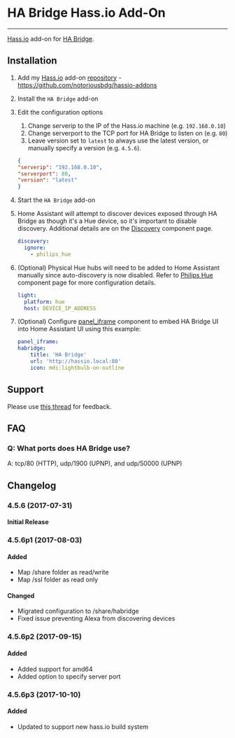 # HA Bridge Hass.io Add-On
---------

[Hass.io](https://home-assistant.io/hassio/) add-on for [HA Bridge](https://github.com/bwssytems/ha-bridge).

## Installation

1. Add my [Hass.io](https://home-assistant.io/hassio/) add-on [repository](https://github.com/notoriousbdg/hassio-addons) - https://github.com/notoriousbdg/hassio-addons
2. Install the `HA Bridge` add-on
3. Edit the configuration options
    1. Change serverip to the IP of the Hass.io machine (e.g. `192.168.0.10`)
    2. Change serverport to the TCP port for HA Bridge to listen on (e.g. `80`)
    3. Leave version set to `latest` to always use the latest version, or manually specify a version (e.g. `4.5.6`).

    ```json
    {
    "serverip": "192.168.0.10",
    "serverport": 80,
    "version": "latest"
    }
    ```

4. Start the `HA Bridge` add-on
5. Home Assistant will attempt to discover devices exposed through HA Bridge as though it's a Hue device, so it's important to disable discovery.  Additional details are on the [Discovery](https://home-assistant.io/components/discovery/) component page.

    ```yaml
    discovery:
      ignore:
        - philips_hue
    ```
6. (Optional) Physical Hue hubs will need to be added to Home Assistant manually since auto-discovery is now disabled.  Refer to [Philips Hue](https://home-assistant.io/components/light.hue/) component page for more configuration details.

    ```yaml
    light:
      platform: hue
      host: DEVICE_IP_ADDRESS
    ```
7. (Optional) Configure [panel_iframe](https://home-assistant.io/components/panel_iframe/) component to embed HA Bridge UI into Home Assistant UI using this example:

    ```yaml
    panel_iframe:
    habridge:
        title: 'HA Bridge'
        url: 'http://hassio.local:80'
        icon: mdi:lightbulb-on-outline
    ```

## Support

Please use [this thread](https://community.home-assistant.io/t/repository-notoriousbdg-add-ons-node-red-and-ha-bridge/23247) for feedback.

## FAQ

### Q: What ports does HA Bridge use?
A: tcp/80 (HTTP), udp/1900 (UPNP), and udp/50000 (UPNP)


## Changelog

### 4.5.6 (2017-07-31)
#### Initial Release

### 4.5.6p1 (2017-08-03)
#### Added
- Map /share folder as read/write
- Map /ssl folder as read only
#### Changed
- Migrated configuration to /share/habridge
- Fixed issue preventing Alexa from discovering devices

### 4.5.6p2 (2017-09-15)
#### Added
- Added support for amd64
- Added option to specify server port

### 4.5.6p3 (2017-10-10)
#### Added
- Updated to support new hass.io build system
